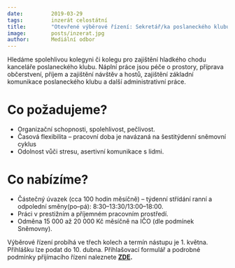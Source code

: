 ```yaml
---
date:         2019-03-29
tags:         inzerát celostátní
title:        "Otevřené výběrové řízení: Sekretář/ka poslaneckého klubu"
image: 	      posts/inzerat.jpg
author:       Mediální odbor
---
```


Hledáme spolehlivou kolegyni či kolegu pro zajištění hladkého chodu kanceláře poslaneckého klubu. Náplní práce jsou péče o prostory, příprava občerstvení, příjem a zajištění návštěv a hostů, zajištění základní komunikace poslaneckého klubu a další administrativní práce.

# Co požadujeme?

* Organizační schopnosti, spolehlivost, pečlivost.
* Časová flexibilita – pracovní doba je navázaná na šestitýdenní sněmovní cyklus
* Odolnost vůči stresu, asertivní komunikace s lidmi. 

# Co nabízíme?

* Částečný úvazek (cca 100 hodin měsíčně) – týdenní střídání ranní a odpolední směny(po–pá): 8:30–13:30/13:00–18:00.
* Práci v prestižním a příjemném pracovním prostředí.
* Odměna 15 000 až 20 000 Kč měsíčně na IČO (dle podmínek Sněmovny). 

Výběrové řízení probíhá ve třech kolech a termín nástupu je 1. května. Přihlášku lze podat do 10. dubna. Přihlašovací formulář a podrobné podmínky přijímacího řízení naleznete **[ZDE](http://www.lmcg2.com/pd/1369086443/?rps=202).**
